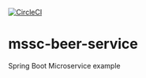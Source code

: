 [![CircleCI](https://circleci.com/gh/vasuyo123/mssc-beer-service.svg?style=svg)](https://circleci.com/gh/vasuyo123/mssc-beer-service)
# mssc-beer-service

Spring Boot Microservice example